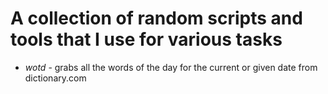 # A collection of random scripts and tools that I use for various tasks

 * *wotd* - grabs all the words of the day for the current or given date from dictionary.com


